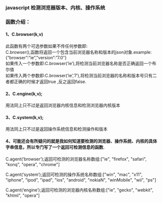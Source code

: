 <html lang="en">
<head>
	<meta charset="UTF-8">
	<title>Document</title>
</head>
<body>
	<h3>
		javascript 检测浏览器版本、内核、操作系统
	</h3>
	<h3>
		函数介绍：
	</h3>
	<p>
		<h4>
			1、C.browser(k,v)
		</h4>
		<div>
		此函数有两个可选参数如果不传任何参数即:
		<br/>
		C.browser(),函数将返回一个包含当前浏览器名称和版本的json对象.example:{“browser”:”ie”,”version”:”7.0″}<br/>
		如果传入一个参数即:C.browser(‘ie’),将检测当前浏览器名称是否正确返回一个布尔值
		<br/>
		如果传入两个参数即:C.browser(‘ie’,’7′),将检测当前浏览器的名称和版本号只有二者都正确的时候才返回true ,反之返回false.
		</div>
	</p>
	<p>
		<h4>
			2、C.engine(k,v);
		</h4>
		<div>
		用法同上只不过是返回浏览器内核信息和检测浏览器内核版本
		</div>
	</p>
	<p>
		<h4>
			3、C.system(k,v);
		</h4>
		<div>
		用法同上只不过是返回操作系统信息和检测操作和版本
		</div>
	</p>
	<p>
		<h4>
			4、可能还会有所疑问的就是我如何知道要检测的浏览器、操作系统、内核的具体字串信息，所以专门写了一个返回可检测信息的函数.
		</h4>
		<div>
			<p>
				C.agent(‘browser’);返回可检测的浏览器名称数组:["ie", "firefox", "safari", "konq", "opera", "chrome"]
			</p>
		<p>
			C.agent(‘system’);返回可检测的操作系统名称数组:["win", "mac", "x11", "iphone", "ipod", "ipad", "ios", "android", "nokiaN", "winMobile", "wii", "ps"]
		</p>
  	<p>
  	C.agent(‘engine’);返回可检测的浏览器内核名称数组:["ie", "gecko", "webkit", "khtml", "opera"]	
  	</p>
		</div>
	</p>
</body>
</html>
  	
